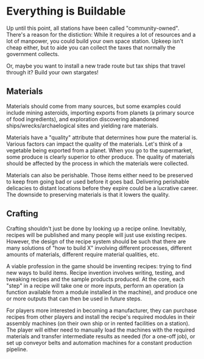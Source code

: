 # Everything is Buildable

Up until this point, all stations have been called "community-owned". There's a reason for the distiction: While it requires a lot of resources and a lot of manpower, you could build your own space station. Upkeep isn't cheap either, but to aide you can collect the taxes that normally the government collects.

Or, maybe you want to install a new trade route but tax ships that travel through it? Build your own stargates!

## Materials

Materials should come from many sources, but some examples could include mining asteroids, importing exports from planets (a primary source of food ingredients), and exploration discovering abandoned ships/wrecks/archaelogical sites and yielding rare materials.

Materials have a "quality" attribute that determines how pure the material is. Various factors can impact the quality of the materials. Let's think of a vegetable being exported from a planet. When you go to the supermarket, some produce is clearly superior to other produce. The quality of materials should be affected by the process in which the materials were collected.

Materials can also be perishable. Those items either need to be preserved to keep from going bad or used before it goes bad. Delivering perishable delicacies to distant locations before they expire could be a lucrative career. The downside to preserving materials is that it lowers the quality.

## Crafting

Crafting shouldn't just be done by looking up a recipe online. Inevitably, recipes will be published and many people will just use existing recipes. However, the design of the recipe system should be such that there are many solutions of "how to build X" involving different processes, different amounts of materials, different require material qualities, etc.

A viable profession in the game should be inventing recipes: trying to find new ways to build items. Recipe invention involves writing, testing, and tweaking recipes and the sample products produced. At the core, each "step" in a recipe will take one or more inputs, perform an operation (a function available from a module installed in the machine), and produce one or more outputs that can then be used in future steps.

For players more interested in becoming a manufacturer, they can purchase recipes from other players and install the recipe's required modules in their assembly machines (on their own ship or in rented facilities on a station). The player will either need to manually load the machines with the required materials and transfer intermediate results as needed (for a one-off job), or set up conveyor belts and automation machines for a constant production pipeline.
